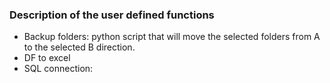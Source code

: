 ### Description of the user defined functions


* Backup folders: python script that will move the selected folders from A to the selected B direction.
* DF to excel
* SQL connection:
